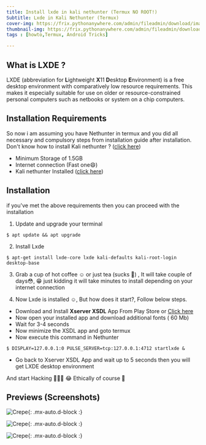```yaml
---
title: Install lxde in kali nethunter (Termux NO ROOT!)
Subtitle: Lxde in Kali Nethunter (Termux)
cover-img: https://frix.pythonanywhere.com/admin/fileadmin/download/images.jpeg
thumbnail-img: https://frix.pythonanywhere.com/admin/fileadmin/download/images.jpeg
tags : [howto,Termux, Android Tricks]

---
```


## What is LXDE ?
LXDE (abbreviation for **L**ightweight **X**11 **D**esktop **E**nvironment) is a free desktop environment with comparatively low resource requirements. This makes it especially suitable for use on older or resource-constrained personal computers such as netbooks or system on a chip computers.

## Installation Requirements

So now i am assuming you have Nethunter in termux and you did all necessary and compulsory steps from installation guide after installation. Don't know how to install Kali nethunter ? ([click here](https://asahluma-tyika.github.io/2022-06-24-install-kali-on-android/))
- Minimum Storage of 1.5GB
- Internet connection (Fast one😄)
- Kali nethunter Installed ([click here](https://asahluma-tyika.github.io/2022-06-25-install-kali-on-android-no-root/))

## Installation 

if you've met the above requirements then you can proceed with the installation

1) Update and upgrade your terminal
~~~
$ apt update && apt upgrade
~~~

2) Install Lxde 
~~~
$ apt-get install lxde-core lxde kali-defaults kali-root-login desktop-base
~~~

3) Grab a cup of hot coffee ☺️ or just tea (sucks 🤧) , It will take couple of days😳, 😁 just kidding it will take minutes to install depending on your internet connection


4) Now Lxde is installed ☺️, But how does it start?, Follow below steps.

- Download and Install **Xserver XSDL** App From Play Store or [Click here](https://play.google.com/store/apps/details?id=x.org.server)
- Now open your installed app and download additional fonts ( 60 Mb) 
- Wait for 3-4 seconds 
- Now minimize the XSDL app and goto termux 
- Now execute this command in Nethunter 
~~~
$ DISPLAY=127.0.0.1:0 PULSE_SERVER=tcp:127.0.0.1:4712 startlxde &
~~~
- Go back to Xserver XSDL App and wait up to 5 seconds then you will get LXDE desktop environment

And start Hacking 👨🏽‍💻 😂 Ethically of course 🌚


## Previews (Screenshots)

![Crepe](https://4.bp.blogspot.com/-pvECOgc8c84/W0B7PWUdlzI/AAAAAAAADMQ/GmUy8vyK_jgaXcR1jnO5BQHl0KA4HRIDQCLcBGAs/s1600/Intex%2BAqua%2BTrend_2018-07-07-09-27-58.png){: .mx-auto.d-block :}

![Crepe](https://4.bp.blogspot.com/-X2tomc4O3bI/W0B7SStOgzI/AAAAAAAADMU/brP-QImT99MO51hd0ToyGJzJ9pziF_PzACLcBGAs/s1600/Intex%2BAqua%2BTrend_2018-07-07-09-27-39.png){: .mx-auto.d-block :}

![Crepe](https://2.bp.blogspot.com/-jPkrKb0IyaA/W0B7XRwjx1I/AAAAAAAADMY/dG5O32Zyti0JRfnrjwoD7YBPhJxg1Gr4wCLcBGAs/s1600/Intex%2BAqua%2BTrend_2018-07-07-09-22-39.png){: .mx-auto.d-block :}
